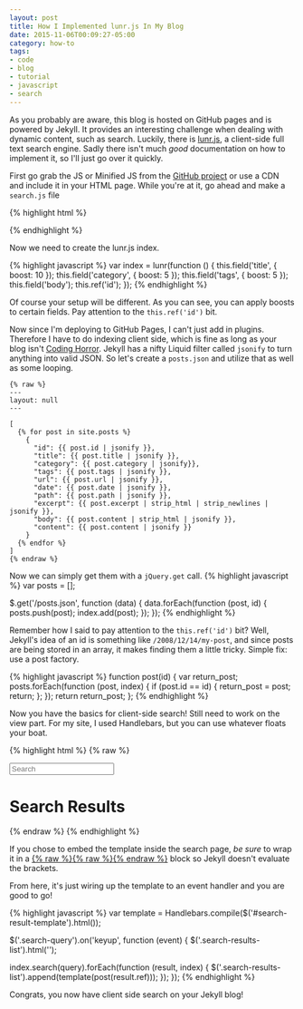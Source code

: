 ```yaml
---
layout: post
title: How I Implemented lunr.js In My Blog
date: 2015-11-06T00:09:27-05:00
category: how-to
tags:
- code
- blog
- tutorial
- javascript
- search
---
```


As you probably are aware, this blog is hosted on GitHub pages and is powered by Jekyll. It provides an interesting challenge when dealing with dynamic content, such as search. Luckily, there is [lunr.js](http://lunrjs.com/), a client-side full text search engine. Sadly there isn't much _good_ documentation on how to implement it, so I'll just go over it quickly.

First go grab the JS or Minified JS from the [GitHub project](https://github.com/olivernn/lunr.js) or use a CDN and include it in your HTML page. While you're at it, go ahead and make a `search.js` file

{% highlight html %}
<script src="//cdnjs.cloudflare.com/ajax/libs/lunr.js/0.6.0/lunr.min.js" charset="utf-8"></script>
<script src="/js/search.js" charset="utf-8"></script>
{% endhighlight %}

Now we need to create the lunr.js index.

{% highlight javascript %}
var index = lunr(function () {
  this.field('title', { boost: 10 });
  this.field('category', { boost: 5 });
  this.field('tags', { boost: 5 });
  this.field('body');
  this.ref('id');
});
{% endhighlight %}

Of course your setup will be different. As you can see, you can apply boosts to certain fields. Pay attention to the `this.ref('id')` bit.

Now since I'm deploying to GitHub Pages, I can't just add in plugins. Therefore I have to do indexing client side, which is fine as long as your blog isn't [Coding Horror](http://blog.codinghorror.com/). Jekyll has a nifty Liquid filter called `jsonify` to turn anything into valid JSON. So let's create a `posts.json` and utilize that as well as some looping.


```
{% raw %}
---
layout: null
---

[
  {% for post in site.posts %}
    {
      "id": {{ post.id | jsonify }},
      "title": {{ post.title | jsonify }},
      "category": {{ post.category | jsonify}},
      "tags": {{ post.tags | jsonify }},
      "url": {{ post.url | jsonify }},
      "date": {{ post.date | jsonify }},
      "path": {{ post.path | jsonify }},
      "excerpt": {{ post.excerpt | strip_html | strip_newlines | jsonify }},
      "body": {{ post.content | strip_html | jsonify }},
      "content": {{ post.content | jsonify }}
    }
  {% endfor %}
]
{% endraw %}
```

Now we can simply get them with a `jQuery.get` call.
{% highlight javascript %}
var posts = [];

$.get('/posts.json', function (data) {
  data.forEach(function (post, id) {
    posts.push(post);
    index.add(post);
  });
});
{% endhighlight %}

Remember how I said to pay attention to the `this.ref('id')` bit? Well, Jekyll's idea of an id is something like `/2008/12/14/my-post`, and since posts are being stored in an array, it makes finding them a little tricky. Simple fix: use a post factory.

{% highlight javascript %}
function post(id) {
  var return_post;
  posts.forEach(function (post, index) {
    if (post.id == id) {
      return_post = post;
      return;
    };
  });
  return return_post;
};
{% endhighlight %}

Now you have the basics for client-side search! Still need to work on the view part. For my site, I used Handlebars, but you can use whatever floats your boat.

{% highlight html %}
{% raw %}
<div class="search">
  <span class="fa fa-search icon"></span>
  <input type="search" class="search-query" data-bind="value: query" placeholder="Search" autocomplete="off">
</div>

<div class="search-results">
  <h1>Search Results</h1>
  <div class="search-results-list">

  </div>
</div>

<script id="search-result-template" type="text/x-handlebars-template">
  <article>
    <header>
  		<h2>
        <a href="{{url}}">
          {{{title}}}
        </a>
      </h2>
    </header>
    <section>
      {{{excerpt}}}
    </section>
  </artcle>
</script>
{% endraw %}
{% endhighlight %}

If you chose to embed the template inside the search page, *be sure* to wrap it in a [{% raw %}{% raw %}{% endraw %}](https://github.com/Shopify/liquid/wiki/Liquid-for-Designers#raw) block so Jekyll doesn't evaluate the brackets.

From here, it's just wiring up the template to an event handler and you are good to go!

{% highlight javascript %}
var template = Handlebars.compile($('#search-result-template').html());

$('.search-query').on('keyup', function (event) {
  $('.search-results-list').html('');

  index.search(query).forEach(function (result, index) {
    $('.search-results-list').append(template(post(result.ref)));
  });
});
{% endhighlight %}

Congrats, you now have client side search on your Jekyll blog!
